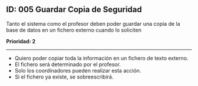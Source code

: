 ## ID: 005 Guardar Copia de Seguridad
Tanto el sistema como el profesor deben poder guardar una copia de la base de datos en un fichero externo cuando lo soliciten

**Prioridad: 2**

---

 - Quiero poder copiar toda la información en un fichero de texto externo.
 - El fichero será determinado por el profesor.
 - Solo los coordinadores pueden realizar esta acción.
 - Si el fichero ya existe, se sobreescribirá.
